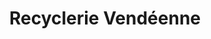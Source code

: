 ---
title: "Recyclerie Vendéenne"
url: /beaulieu-sous-la-roche/recyclerie-vendeenne/
shop: Dorfladen
---